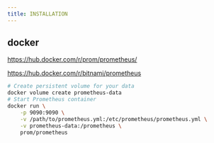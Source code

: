 ```yaml
---
title: INSTALLATION
---
```


## docker

<https://hub.docker.com/r/prom/prometheus/>

<https://hub.docker.com/r/bitnami/prometheus>

```bash
# Create persistent volume for your data
docker volume create prometheus-data
# Start Prometheus container
docker run \
    -p 9090:9090 \
    -v /path/to/prometheus.yml:/etc/prometheus/prometheus.yml \
    -v prometheus-data:/prometheus \
    prom/prometheus
```
